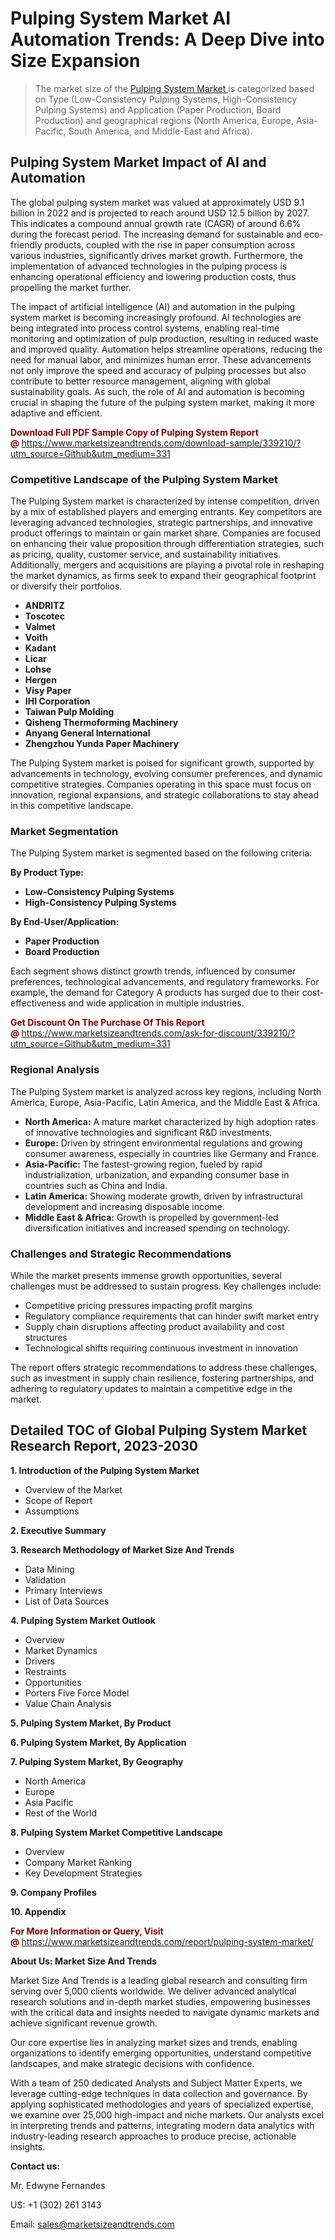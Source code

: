 <h1>Pulping System Market AI Automation Trends: A Deep Dive into Size Expansion</h1><blockquote><p>The market size of the <a href="https://www.marketsizeandtrends.com/download-sample/339210/?utm_source=Github&amp;utm_medium=331" target="_blank">Pulping System Market </a>is categorized based on Type (Low-Consistency Pulping Systems, High-Consistency Pulping Systems) and Application (Paper Production, Board Production) and geographical regions (North America, Europe, Asia-Pacific, South America, and Middle-East and Africa).</p></blockquote><p><h2>Pulping System Market Impact of AI and Automation</h2><p>The global pulping system market was valued at approximately USD 9.1 billion in 2022 and is projected to reach around USD 12.5 billion by 2027. This indicates a compound annual growth rate (CAGR) of around 6.6% during the forecast period. The increasing demand for sustainable and eco-friendly products, coupled with the rise in paper consumption across various industries, significantly drives market growth. Furthermore, the implementation of advanced technologies in the pulping process is enhancing operational efficiency and lowering production costs, thus propelling the market further.</p><p>The impact of artificial intelligence (AI) and automation in the pulping system market is becoming increasingly profound. AI technologies are being integrated into process control systems, enabling real-time monitoring and optimization of pulp production, resulting in reduced waste and improved quality. Automation helps streamline operations, reducing the need for manual labor, and minimizes human error. These advancements not only improve the speed and accuracy of pulping processes but also contribute to better resource management, aligning with global sustainability goals. As such, the role of AI and automation is becoming crucial in shaping the future of the pulping system market, making it more adaptive and efficient.</p></p><p><strong><span style="color: #800000;">Download Full PDF Sample Copy of Pulping System Report @</span>&nbsp;</strong><a href="https://www.marketsizeandtrends.com/download-sample/339210/?utm_source=Github&amp;utm_medium=331">https://www.marketsizeandtrends.com/download-sample/339210/?utm_source=Github&amp;utm_medium=331</a></p><h3>Competitive Landscape of the Pulping System Market</h3><p>The Pulping System market is characterized by intense competition, driven by a mix of established players and emerging entrants. Key competitors are leveraging advanced technologies, strategic partnerships, and innovative product offerings to maintain or gain market share. Companies are focused on enhancing their value proposition through differentiation strategies, such as pricing, quality, customer service, and sustainability initiatives. Additionally, mergers and acquisitions are playing a pivotal role in reshaping the market dynamics, as firms seek to expand their geographical footprint or diversify their portfolios.</p><p><strong><p><ul><li>ANDRITZ </li><li> Toscotec </li><li> Valmet </li><li> Voith </li><li> Kadant </li><li> Licar </li><li> Lohse </li><li> Hergen </li><li> Visy Paper </li><li> IHI Corporation </li><li> Taiwan Pulp Molding </li><li> Qisheng Thermoforming Machinery </li><li> Anyang General International </li><li> Zhengzhou Yunda Paper Machinery</p></li></ul></p></strong></p><p>The Pulping System market is poised for significant growth, supported by advancements in technology, evolving consumer preferences, and dynamic competitive strategies. Companies operating in this space must focus on innovation, regional expansions, and strategic collaborations to stay ahead in this competitive landscape.</p><h3>Market Segmentation</h3><p>The Pulping System market is segmented based on the following criteria:</p><p><strong>By Product Type:</strong></p><p><strong><p><ul><li>Low-Consistency Pulping Systems </li><li> High-Consistency Pulping Systems</p></li></ul></p></strong></p><p><strong>By End-User/Application:</strong></p><p><strong><p><ul><li>Paper Production </li><li> Board Production</p></li></ul></p></strong></p><p>Each segment shows distinct growth trends, influenced by consumer preferences, technological advancements, and regulatory frameworks. For example, the demand for Category A products has surged due to their cost-effectiveness and wide application in multiple industries.</p><p><strong><span style="color: #800000;">Get Discount On The Purchase Of This Report @&nbsp;</span></strong><a href="https://www.marketsizeandtrends.com/ask-for-discount/339210/?utm_source=Github&amp;utm_medium=331">https://www.marketsizeandtrends.com/ask-for-discount/339210/?utm_source=Github&amp;utm_medium=331</a></p><h3>Regional Analysis</h3><p>The Pulping System market is analyzed across key regions, including North America, Europe, Asia-Pacific, Latin America, and the Middle East &amp; Africa.</p><ul><li><strong>North America:</strong> A mature market characterized by high adoption rates of innovative technologies and significant R&amp;D investments.</li><li><strong>Europe:</strong> Driven by stringent environmental regulations and growing consumer awareness, especially in countries like Germany and France.</li><li><strong>Asia-Pacific:</strong> The fastest-growing region, fueled by rapid industrialization, urbanization, and expanding consumer base in countries such as China and India.</li><li><strong>Latin America:</strong> Showing moderate growth, driven by infrastructural development and increasing disposable income.</li><li><strong>Middle East &amp; Africa:</strong> Growth is propelled by government-led diversification initiatives and increased spending on technology.</li></ul><h3>Challenges and Strategic Recommendations</h3><p>While the market presents immense growth opportunities, several challenges must be addressed to sustain progress. Key challenges include:</p><ul><li>Competitive pricing pressures impacting profit margins</li><li>Regulatory compliance requirements that can hinder swift market entry</li><li>Supply chain disruptions affecting product availability and cost structures</li><li>Technological shifts requiring continuous investment in innovation</li></ul><p>The report offers strategic recommendations to address these challenges, such as investment in supply chain resilience, fostering partnerships, and adhering to regulatory updates to maintain a competitive edge in the market.</p><h2>Detailed TOC of Global Pulping System Market Research Report, 2023-2030</h2><p><strong>1. Introduction of the Pulping System Market</strong></p><ul><li>Overview of the Market</li><li>Scope of Report</li><li>Assumptions&nbsp;</li></ul><p><strong>2. Executive Summary</strong></p><p><strong>3. Research Methodology of <strong>Market Size And Trends</strong></strong></p><ul><li>Data Mining</li><li>Validation</li><li>Primary Interviews</li><li>List of Data Sources&nbsp;</li></ul><p><strong>4. Pulping System Market Outlook</strong></p><ul><li>Overview</li><li>Market Dynamics</li><li>Drivers</li><li>Restraints</li><li>Opportunities</li><li>Porters Five Force Model</li><li>Value Chain Analysis&nbsp;</li></ul><p><strong>5. Pulping System Market, By Product</strong></p><p><strong>6. Pulping System Market, By Application</strong></p><p><strong>7. Pulping System Market, By Geography</strong></p><ul><li>North America</li><li>Europe</li><li>Asia Pacific</li><li>Rest of the World&nbsp;</li></ul><p><strong>8. Pulping System Market Competitive Landscape</strong></p><ul><li>Overview</li><li>Company Market Ranking</li><li>Key Development Strategies&nbsp;</li></ul><p><strong>9. Company Profiles</strong></p><p><strong>10. Appendix</strong></p><p><strong><span style="color: #800000;">For More Information or Query, Visit @&nbsp;</span></strong><a href="https://www.marketsizeandtrends.com/report/pulping-system-market/">https://www.marketsizeandtrends.com/report/pulping-system-market/</a></p><p></p><p><strong>About Us:&nbsp;Market Size And Trends</strong></p><p>Market Size And Trends&nbsp;is a leading global research and consulting firm serving over 5,000 clients worldwide. We deliver advanced analytical research solutions and in-depth market studies, empowering businesses with the critical data and insights needed to navigate dynamic markets and achieve significant revenue growth.</p><p>Our core expertise lies in analyzing market sizes and trends, enabling organizations to identify emerging opportunities, understand competitive landscapes, and make strategic decisions with confidence.</p><p>With a team of 250 dedicated Analysts and Subject Matter Experts, we leverage cutting-edge techniques in data collection and governance. By applying sophisticated methodologies and years of specialized expertise, we examine over 25,000 high-impact and niche markets. Our analysts excel in interpreting trends and patterns, integrating modern data analytics with industry-leading research approaches to produce precise, actionable insights.</p><p><strong>Contact us:</strong></p><p>Mr. Edwyne Fernandes</p><p>US: +1 (302) 261 3143</p><p>Email: <a href="mailto:sales@marketsizeandtrends.com">sales@marketsizeandtrends.com</a>&nbsp;</p>
